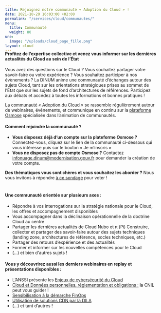 ```yaml
---
title: Rejoignez notre communauté « Adoption du Cloud » !
date: 2021-10-20 16:03:00 +02:00
permalink: "/services/cloud/communautes/"
menu:
  title: Communauté
  weight: 80
une:
  image: "/uploads/cloud_page_fille.png"
layout: cloud
---
```


<h4 style="margin-top:-20px">Profitez de l’expertise collective et venez vous informer sur les dernières actualités du Cloud au sein de l’État</h4>
Vous avez des questions sur le Cloud ? Vous souhaitez partager votre savoir-faire ou votre expérience ? Vous souhaitez participer à nos évènements ?
La DINUM anime une communauté d’échanges autour des sujets Cloud, tant sur les orientations stratégiques prises au sommet de l’État que sur les sujets de fond d’architectures de références. Participez aux débats et accédez à toutes les informations et bonnes pratiques !

La [communauté « Adoption du Cloud »](https://osmose.numerique.gouv.fr/jcms/p_3503877/fr/l-adoption-du-cloud "communauté « Adoption du Cloud » - Lien externe") se rassemble régulièrement autour de webinaires, événements, et communique en continu sur la [plateforme Osmose](/outils-agents/osmose/) spécialisée dans l’animation de communautés. 

<div class="encadre noir" style="margin-bottom:40px"><h4>Comment rejoindre la communauté&nbsp;?</h4> <ul> <li><strong>Vous disposez déjà d’un compte sur la plateforme Osmose&nbsp;?</strong> Connectez-vous, cliquez sur le lien de la communauté ci-dessous qui vous intéresse puis sur le bouton «&nbsp;Je m’inscris&nbsp;»</li> <li><strong>Vous ne disposez pas de compte Osmose&nbsp;?</strong> Contactez <a href="mailto:infonuage.dinum@modernisation.gouv.fr">infonuage.dinum@modernisation.gouv.fr</a> pour demander la création de votre compte.</li> </ul> <p><strong>Des thématiques vous sont chères et vous souhaitez les aborder&nbsp;?</strong> Nous vous invitons à répondre <a href="https://osmose.numerique.gouv.fr/jcms/p_5469653/fr/faites-nous-part-de-vos-idees" title="à ce sondage - Lien externe">à ce sondage</a> pour voter&nbsp;!</p> </div>

#### Une communauté orientée sur plusieurs axes :
* Répondre à vos interrogations sur la stratégie nationale pour le Cloud, les offres et accompagnement disponibles
* Vous accompagner dans la déclinaison opérationnelle de la doctrine Cloud au centre
* Partager les dernières actualités de Cloud Nubo et π (Pi)
Construire, collecter et partager des savoir-faire autour des sujets techniques (landing zone, architectures de référence, socles techniques, etc.) 
* Partager des retours d’expérience et des actualités
* Former et informer sur les nouvelles compétences pour le Cloud
* (...) et bien d'autres sujets !

#### Vous y découvrirez aussi les derniers webinaires en replay et présentations disponibles :
* L’ANSSI présente les [Enjeux de cybersécurité du Cloud](https://osmose.numerique.gouv.fr/jcms/170169837_BlogPost/fr/replay-webinaire-anssi-enjeux-de-cybersecurite-du-cloud "Enjeux de cybersécurité du Cloud - Lien externe")
* [Cloud et Données personnelles, réglementation et obligations :](https://osmose.numerique.gouv.fr/jcms/149664360_BlogPost/fr/replay-webinaire-cnil-cloud-et-donnees-personnelles-reglementation-et-obligations-la-cnil-peut-vous-guider "Cloud et Données personnelles, réglementation et obligations - Lien externe") la CNIL peut vous guider !
* [Sensibilisation à la démarche FinOps](https://osmose.numerique.gouv.fr/jcms/135677802_BlogPost/fr/webinaire-de-sensibilisation-a-la-demarche-finops-replay-du-29/03/22 "Sensibilisation à la démarche FinOps - Lien externe")
* [Utilisation de solutions CDN par la DILA](https://osmose.numerique.gouv.fr/jcms/p_3503877/fr/l-adoption-du-cloud?documentKinds=&explorerCurrentCategory=p_5468776&mids=&portlet=p_3503876&types=ALL&displayedPublication=169857026_DBFileDocument "Utilisation de solutions CDN par la DILA - Lien externe")
* (…) et tant d’autres !



